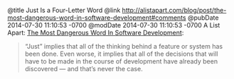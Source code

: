 @title Just Is a Four-Letter Word
@link http://alistapart.com/blog/post/the-most-dangerous-word-in-software-development#comments
@pubDate 2014-07-30 11:10:53 -0700
@modDate 2014-07-30 11:10:53 -0700
A List Apart: <a href="http://alistapart.com/blog/post/the-most-dangerous-word-in-software-development#comments">The Most Dangerous Word In Software Development</a>:

>“Just” implies that all of the thinking behind a feature or system has been done. Even worse, it implies that all of the decisions that will have to be made in the course of development have already been discovered — and that’s never the case.
